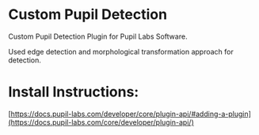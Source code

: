 # Custom Pupil Detection
Custom Pupil Detection Plugin for Pupil Labs Software.

Used edge detection and morphological transformation approach for detection.

# Install Instructions:
[https://docs.pupil-labs.com/developer/core/plugin-api/#adding-a-plugin](https://docs.pupil-labs.com/core/developer/plugin-api/)
